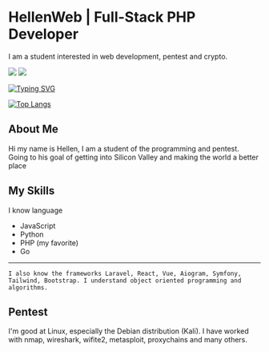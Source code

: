 # HellenWeb | Full-Stack PHP Developer
I am a student interested in web development, pentest and crypto.

<p>
    <a href="https://t.me/YungHellen"><img src="https://img.shields.io/badge/Telegram-YungHellen-blue?style=for-the-badge&logo=appveyor"></a>
    <a href="https://github.com/HellenWeb"><img src="https://img.shields.io/badge/Github-HellenWeb-red?style=for-the-badge&logo=appveyor"></a>
</p>

[![Typing SVG](https://readme-typing-svg.herokuapp.com?color=%2336BCF7&lines=Web+development,+pentest,+crypto)](https://git.io/typing-svg)


[![Top Langs](https://github-readme-stats.vercel.app/api/top-langs/?username=HellenWeb&layout=compact)](https://github.com/anuraghazra/github-readme-stats)

## About Me
Hi my name is Hellen, I am a student of the programming and pentest. Going to his goal of getting into Silicon Valley and making the world a better place
## My Skills
I know language
- JavaScript
- Python
- PHP (my favorite)
- Go
-------
```
I also know the frameworks Laravel, React, Vue, Aiogram, Symfony, Tailwind, Bootstrap. I understand object oriented programming and algorithms. 
```
## Pentest
I'm good at Linux, especially the Debian distribution (Kali). I have worked with nmap, wireshark, wifite2, metasploit, proxychains and many others.

